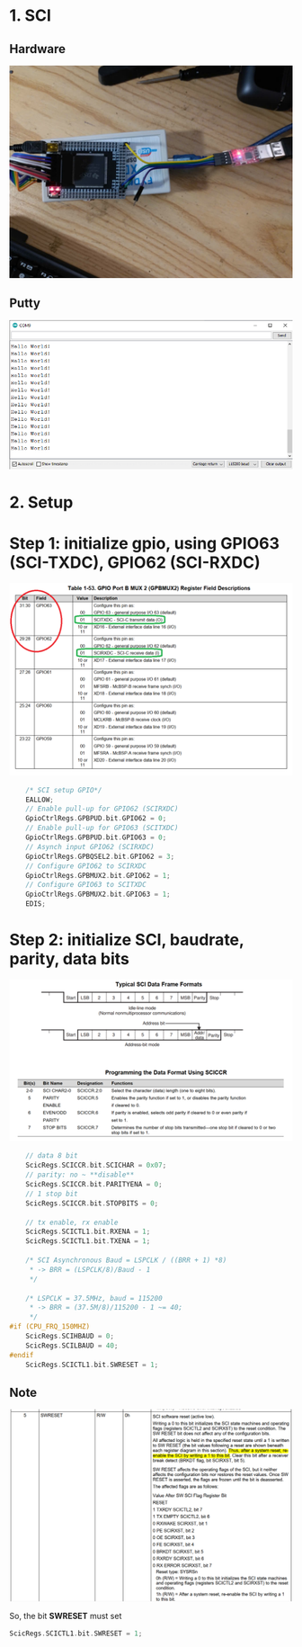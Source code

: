 # 1. SCI

##  Hardware

![image info](./image/hardware.png)

##  Putty

![image info](./image/terminal.png)

# 2. Setup

# Step 1: initialize gpio, using GPIO63 (SCI-TXDC), GPIO62 (SCI-RXDC)

![image info](./image/GPBMUX2.png)

```cpp
    /* SCI setup GPIO*/
    EALLOW;
    // Enable pull-up for GPIO62 (SCIRXDC)
    GpioCtrlRegs.GPBPUD.bit.GPIO62 = 0;  
    // Enable pull-up for GPIO63 (SCITXDC)
    GpioCtrlRegs.GPBPUD.bit.GPIO63 = 0;	 
    // Asynch input GPIO62 (SCIRXDC)
    GpioCtrlRegs.GPBQSEL2.bit.GPIO62 = 3;  
    // Configure GPIO62 to SCIRXDC
    GpioCtrlRegs.GPBMUX2.bit.GPIO62 = 1;   
    // Configure GPIO63 to SCITXDC
    GpioCtrlRegs.GPBMUX2.bit.GPIO63 = 1;   
    EDIS;

```

# Step 2: initialize SCI, baudrate, parity, data bits

![image info](./image/programming_the_data_format_using_sciccr.png)

```cpp
    // data 8 bit
    ScicRegs.SCICCR.bit.SCICHAR = 0x07;
    // parity: no ~ **disable**
    ScicRegs.SCICCR.bit.PARITYENA = 0;
    // 1 stop bit
    ScicRegs.SCICCR.bit.STOPBITS = 0;

    // tx enable, rx enable
    ScicRegs.SCICTL1.bit.RXENA = 1;
    ScicRegs.SCICTL1.bit.TXENA = 1;

    /* SCI Asynchronous Baud = LSPCLK / ((BRR + 1) *8)
     * -> BRR = (LSPCLK/8)/Baud - 1
     */

    /* LSPCLK = 37.5MHz, baud = 115200
     * -> BRR = (37.5M/8)/115200 - 1 ~= 40;
     */
#if (CPU_FRQ_150MHZ)
    ScicRegs.SCIHBAUD = 0;
    ScicRegs.SCILBAUD = 40;
#endif
    ScicRegs.SCICTL1.bit.SWRESET = 1;
```
## Note 
![image info](./image/swreset.png)

So, the bit **SWRESET** must set

```cpp
ScicRegs.SCICTL1.bit.SWRESET = 1;
```


